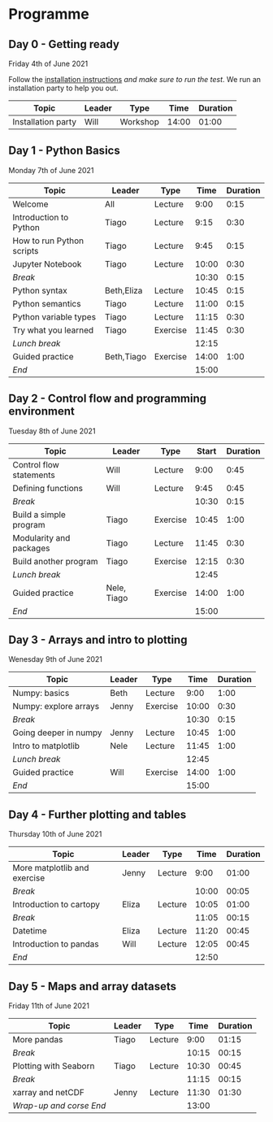 # Programme

## Day 0 - Getting ready
Friday 4th of June 2021

Follow the [installation instructions](installation.md) *and make sure to run the test*. We run an installation party to help you out.

| Topic                     | Leader | Type     | Time  | Duration |
|---------------------------|--------|----------|-------|----------|
| Installation party        | Will   | Workshop | 14:00 | 01:00    |

## Day 1 - Python Basics
Monday 7th of June 2021

| Topic                     | Leader | Type     | Time  | Duration |
|---------------------------|--------|----------|-------|----------|
| Welcome                   | All    | Lecture  |  9:00 |  0:15    |
| Introduction to Python    | Tiago  | Lecture  |  9:15 |  0:30    |
| How to run Python scripts | Tiago  | Lecture  |  9:45 |  0:15    |
| Jupyter Notebook          | Tiago  | Lecture  | 10:00 |  0:30    |
| *Break*                   |        |          | 10:30 |  0:15    |
| Python syntax             | Beth,Eliza | Lecture  | 10:45 |  0:15    |
| Python semantics          | Tiago  | Lecture  | 11:00 |  0:15    |
| Python variable types     | Tiago  | Lecture  | 11:15 |  0:30    |
| Try what you learned      | Tiago  | Exercise | 11:45 |  0:30    |
| *Lunch break*             |        |          | 12:15 |          |
| Guided practice           | Beth,Tiago | Exercise | 14:00 |  1:00    |
| *End*                     |        |          | 15:00 |          |


## Day 2 -  Control flow and programming environment
Tuesday 8th of June 2021

| Topic                     | Leader | Type     | Start | Duration |
|---------------------------|--------|----------|-------|----------|
| Control flow statements   | Will   | Lecture  |  9:00 |  0:45    |
| Defining functions        | Will   | Lecture  |  9:45 |  0:45    |
| *Break*                   |        |          | 10:30 |  0:15    |
| Build a simple program    | Tiago  | Exercise | 10:45 |  1:00    |
| Modularity and packages   | Tiago  | Lecture  | 11:45 |  0:30    |
| Build another program     | Tiago  | Exercise | 12:15 |  0:30    |
| *Lunch break*             |        |          | 12:45 |          |
| Guided practice           | Nele, Tiago | Exercise | 14:00 |  1:00    |
| *End*                     |        |          | 15:00 |          |

## Day 3 -  Arrays and intro to plotting
Wenesday 9th of June 2021

| Topic                     | Leader | Type     | Time  | Duration |
|---------------------------|--------|----------|-------|----------|
| Numpy: basics             | Beth   | Lecture  |  9:00 |  1:00    |
| Numpy: explore arrays     | Jenny  | Exercise | 10:00 |  0:30    |
| *Break*                   |        |          | 10:30 |  0:15    |
| Going deeper in numpy     | Jenny  | Lecture  | 10:45 |  1:00    |
| Intro to matplotlib       | Nele   | Lecture  | 11:45 |  1:00    |
| *Lunch break*             |        |          | 12:45 |          |
| Guided practice           | Will   | Exercise | 14:00 |  1:00    |
| *End*                     |        |          | 15:00 |          |

## Day 4 -  Further plotting and tables
Thursday 10th of June 2021

| Topic                     | Leader | Type     | Time | Duration |
|---------------------------|--------|----------|------|----------|
| More matplotlib and exercise| Jenny | Lecture |  9:00 | 01:00    |
| *Break*                   |       |          | 10:00 | 00:05    |
| Introduction to cartopy   | Eliza | Lecture  | 10:05 | 01:00    |
| *Break*                   |       |          | 11:05 | 00:15    |
| Datetime                  | Eliza | Lecture  | 11:20 | 00:45    |
| Introduction to pandas    | Will  | Lecture  | 12:05 | 00:45    |
| *End*                     |       |          | 12:50 |          |

## Day 5 - Maps and array datasets
Friday 11th of June 2021

| Topic                     | Leader | Type     | Time | Duration |
|---------------------------|--------|----------|-------|----------|
| More pandas               | Tiago  | Lecture  |  9:00 | 01:15    |
| *Break*                   |        |          | 10:15 | 00:15    |
| Plotting with Seaborn     | Tiago  | Lecture  | 10:30 | 00:45    |
| *Break*                   |        |          | 11:15 | 00:15    |
| xarray and netCDF         | Jenny  | Lecture  | 11:30 | 01:30    |
| *Wrap-up and corse End*   |        |          | 13:00 |          |

